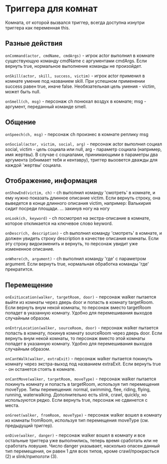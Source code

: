 # Триггера для комнат

Комната, от которой вызвался триггер, всегда доступна изнутри триггера как переменная this.

## Разные действия

```onCommand(actor, cmdName, cmdArgs)``` - игрок actor выполнил в комнате существующую команду cmdName с аргументами cmdArgs. Если вернуть true, нормальное выполнение команды не произойдет.

```onSkill(actor, skill, success, victim)``` - игрок actor применил в комнате умение под названием skill. При успешном применении success равен true, иначе false. Необязательная цель умения - victim, может быть null.

```onSmell(ch, msg)``` - персонаж ch понюхал воздух в комнате; msg - аргумент, переданный команде smell.

## Общение 

```onSpeech(ch, msg)``` - персонаж ch произнес в комнате реплику msg

```onSocial(actor, victim, social, arg)``` - персонаж actor выполнил социал social, victim - цель социала или null, arg - параметр социала (например, имя жертвы). В случае с социалами, принимающими в параметры два аргумента (обнимает тебя и кентавру), триггер вызовется дважды для каждой 'жертвы' социала.

## Отображение, информация

```onShowEnd(victim, ch)``` - ch выполнил команду 'смотреть' в комнате, и ему нужно показать длинное описание victim. Если вернуть строку, она выведется в конце длинного описания victim, например: 
Валькирия сидит посреди площади.
   ... закинув ногу на ногу

```onLook(ch, keyword)``` - ch посмотрел на экстра-описание в комнате, которое откликается на ключевое слово keyword.

```onDescr(ch, description)``` - ch выполнил команду 'смотреть' в комнате, и должен увидеть строку description в качестве описания комнаты. Если эту строку видоизменить и вернуть, то персонаж увидит уже измененное описание.

```onWhere(ch, argument)``` - ch выполнил команду 'где' с параметром argument. Если вернуть true, нормальная обработка команды 'где' прекратится.

## Перемещение

```onExitLocation(walker, targetRoom, door)``` - персонаж walker пытается выйти из комнаты через дверь door и попасть в комнату targetRoom. Если вернуть внум некой комнаты, то персонаж вместо targetRoom попадет в указанную комнату. Удобно для перемешивания выходов случайным образом.

```onEntryLocation(walker, sourceRoom, door)``` - персонаж walker пытается попасть в комнату, покинув комнату sourceRoom через дверь door. Если вернуть внум некой комнаты, то персонаж вместо этой комнаты попадет в указанную комнату. Удобно для перемешивания выходов случайным образом.

```onCantWalk(walker, extraExit)``` - персонаж walker пытается покинуть комнату через экстра-выход под названием extraExit. Если вернуть true - он останется стоять в комнате.

```onCantMove(walker, targetRoom, moveType)``` - персонаж walker пытается покинуть комнату и попасть в targetRoom, используя тип перемещения moveType. Типы перемещения: normal, swimming, flee, riding, flying, running, waterwalking. Дополнительно есть slink, crawl, quickly, но используются редко. Если вернуть true, персонаж не сдвинется с места.

```onGreet(walker, fromRoom, moveType)``` - персонаж walker вошел в комнату из комнаты fromRoom, используя тип перемещения moveType (см. предыдущий триггер). 

```onDive(walker, danger)``` - персонаж walker вошел в комнату и все остальные триггера уже выполнились, теперь время сработать или не сработать ловушке. Число danger указывает, насколько опасен данный тип перемещения, он равен 1 для всех типов, кроме crawl/прокрасться (2) и slink/приползти (3).


